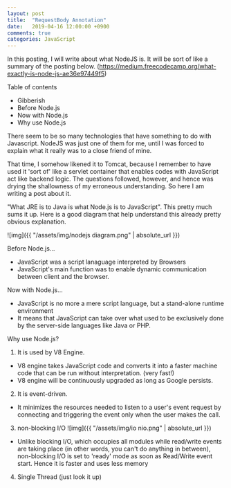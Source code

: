 ```yaml
---
layout: post
title:  "RequestBody Annotation"
date:   2019-04-16 12:00:00 +0900
comments: true
categories: JavaScript
---
```


In this posting, I will write about what NodeJS is.
It will be sort of like a summary of the posting below.
(https://medium.freecodecamp.org/what-exactly-is-node-js-ae36e97449f5)

Table of contents
- Gibberish
- Before Node.js 
- Now with Node.js
- Why use Node.js

There seem to be so many technologies that have something to do with Javascript. NodeJS was just one of them for me, until I was forced to explain what it really was to a close friend of mine.

That time, I somehow likened it to Tomcat, because I remember to have used it 'sort of' like a servlet container that enables codes with JavaScript act like backend logic. The questions followed, however, and hence was drying the shallowness of my erroneous understanding. So here I am writing a post about it.

"What JRE is to Java is what Node.js is to JavaScript".
This pretty much sums it up. Here is a good diagram that help understand this already pretty obvious explanation.

![img]({{ "/assets/img/nodejs diagram.png" | absolute_url }})


Before Node.js...
- JavaScript was a script lanaguage interpreted by Browsers
- JavaScript's main function was to enable dynamic communication between client and the browser.

Now with Node.js...
- JavaScript is no more a mere script language, but a stand-alone runtime environment
- It means that JavaScript can take over what used to be exclusively done by the server-side languages like Java or PHP.

Why use Node.js?
1. It is used by V8 Engine.
- V8 engine takes JavaScript code and converts it into a faster machine code that can be run without interpretation. (very fast!)
- V8 engine will be continuously upgraded as long as Google persists. 

2. It is event-driven.
- It minimizes the resources needed to listen to a user's event request by connecting and triggering the event only when the user makes the call. 

3. non-blocking I/O
![img]({{ "/assets/img/io nio.png" | absolute_url }})

- Unlike blocking I/O, which occupies all modules while read/write events are taking place (in other words, you can't do anything in between), non-blocking I/O is set to 'ready' mode as soon as Read/Write event start. Hence it is faster and uses less memory

4. Single Thread (just look it up)

[jekyll-docs]: https://jekyllrb.com/docs/home
[jekyll-gh]:   https://github.com/jekyll/jekyll
[jekyll-talk]: https://talk.jekyllrb.com/
